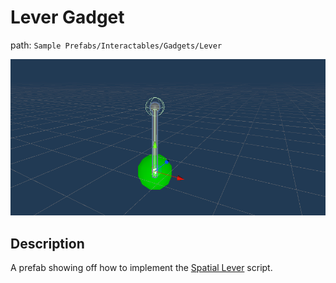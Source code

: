 # Lever Gadget

path: `Sample Prefabs/Interactables/Gadgets/Lever`

![Lever Prefab in scene](/Media/Manual/Gadgets/LeverGadgetScene.png)

## Description
A prefab showing off how to implement the [Spatial Lever](~/Manual/Interaction/SpatialLever.md) script.

